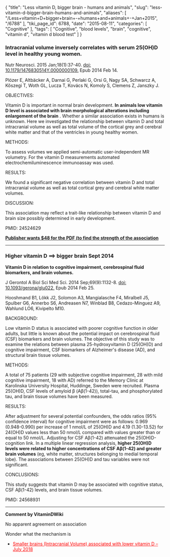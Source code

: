 {
    "title": "Less vitamin D, bigger brain - humans and animals",
    "slug": "less-vitamin-d-bigger-brain-humans-and-animals",
    "aliases": [
        "/Less+vitamin+D+bigger+brain+-+humans+and+animals+-+Jan+2015",
        "/6788"
    ],
    "tiki_page_id": 6788,
    "date": "2015-08-11",
    "categories": [
        "Cognitive"
    ],
    "tags": [
        "Cognitive",
        "blood levels",
        "brain",
        "cognitive",
        "vitamin d",
        "vitamin d blood test"
    ]
}


### Intracranial volume inversely correlates with serum 25(OH)D level in healthy young women.

Nutr Neurosci. 2015 Jan;18(1):37-40. [doi: 10.1179/1476830514Y.0000000109.](https://doi.org/10.1179/1476830514Y.0000000109.) Epub 2014 Feb 14.

Plózer E, Altbäcker A, Darnai G, Perlaki G, Orsi G, Nagy SA, Schwarcz A, Kőszegi T, Woth GL, Lucza T, Kovács N, Komoly S, Clemens Z, Janszky J.

OBJECTIVES:

Vitamin D is important in normal brain development.  **In animals low vitamin D level is associated with brain morphological alterations including enlargement of the brain** . Whether a similar association exists in humans is unknown. Here we investigated the relationship between vitamin D and total intracranial volume as well as total volume of the cortical grey and cerebral white matter and that of the ventricles in young healthy women.

METHODS:

To assess volumes we applied semi-automatic user-independent MR volumetry. For the vitamin D measurements automated electrochemiluminescence immunoassay was used.

RESULTS:

We found a significant negative correlation between vitamin D and total intracranial volume as well as total cortical grey and cerebral white matter volumes.

DISCUSSION:

This association may reflect a trait-like relationship between vitamin D and brain size possibly determined in early development.

PMID: 24524629

 **[Publisher wants $48 for the PDF (to find the strength of the association](http://www.maneyonline.com/doi/pdfplus/10.1179/1476830514Y.0000000109)** 

---

### Higher vitamin D ==> bigger brain  Sept 2014

 **Vitamin D in relation to cognitive impairment, cerebrospinal fluid biomarkers, and brain volumes.** 

J Gerontol A Biol Sci Med Sci. 2014 Sep;69(9):1132-8. [doi: 10.1093/gerona/glu022.](https://doi.org/10.1093/gerona/glu022.) Epub 2014 Feb 25.

Hooshmand B1, Lökk J2, Solomon A3, Mangialasche F4, Miralbell J5, Spulber G6, Annerbo S6, Andreasen N7, Winblad B8, Cedazo-Minguez A9, Wahlund LO6, Kivipelto M10.

BACKGROUND:

Low vitamin D status is associated with poorer cognitive function in older adults, but little is known about the potential impact on cerebrospinal fluid (CSF) biomarkers and brain volumes. The objective of this study was to examine the relations between plasma 25-hydroxyvitamin D (25(OH)D) and cognitive impairment, CSF biomarkers of Alzheimer's disease (AD), and structural brain tissue volumes.

METHODS:

A total of 75 patients (29 with subjective cognitive impairment, 28 with mild cognitive impairment, 18 with AD) referred to the Memory Clinic at Karolinska University Hospital, Huddinge, Sweden were recruited. Plasma 25(OH)D, CSF levels of amyloid β (Aβ(1-42)), total-tau, and phosphorylated tau, and brain tissue volumes have been measured.

RESULTS:

After adjustment for several potential confounders, the odds ratios (95% confidence interval) for cognitive impairment were as follows: 0.969 (0.948-0.990) per increase of 1 nmol/L of 25(OH)D and 4.19 (1.30-13.52) for 24(OH)D values less than 50 nmol/L compared with values greater than or equal to 50 nmol/L. Adjusting for CSF Aβ(1-42) attenuated the 25(OH)D-cognition link. In a multiple linear regression analysis,  **higher 25(OH)D levels were related to higher concentrations of CSF Aβ(1-42) and greater brain volumes**  (eg, white matter, structures belonging to medial temporal lobe). The associations between 25(OH)D and tau variables were not significant.

CONCLUSIONS:

This study suggests that vitamin D may be associated with cognitive status, CSF Aβ(1-42) levels, and brain tissue volumes.

PMID: 24568931

---

 **Comment by VitaminDWiki** 

No apparent agreement on association

Wonder what the mechanism is

* <a href="/posts/smaller-brains-intracranial-volume-associated-with-lower-vitamin-d" style="color: red; text-decoration: underline;" title="This post/category does not exist yet: Smaller brains (Intracranial Volume) associated with lower vitamin D – July 2018">Smaller brains (Intracranial Volume) associated with lower vitamin D – July 2018</a>